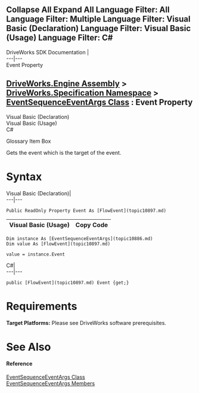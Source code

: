 Collapse All Expand All Language Filter: All  Language Filter: Multiple  Language Filter: Visual Basic (Declaration) Language Filter: Visual Basic (Usage) Language Filter: C#  
---  
DriveWorks SDK Documentation  |   
---|---  
Event Property   
  
[DriveWorks.Engine Assembly](topic2156.md) > [DriveWorks.Specification Namespace](topic10764.md) > [EventSequenceEventArgs Class](topic10886.md) : Event Property  
---  
  
Visual Basic (Declaration)    
Visual Basic (Usage)    
C# 

Glossary Item Box

Gets the event which is the target of the event. 

# Syntax

Visual Basic (Declaration)|   
---|---  
      
    
    Public ReadOnly Property Event As [FlowEvent](topic10897.md)  
  
Visual Basic (Usage)| Copy Code  
---|---  
      
    
    Dim instance As [EventSequenceEventArgs](topic10886.md)
    Dim value As [FlowEvent](topic10897.md)
     
    value = instance.Event  
  
C#|   
---|---  
      
    
    public [FlowEvent](topic10897.md) Event {get;}  
  
# Requirements

**Target Platforms:** Please see DriveWorks software prerequisites.

# See Also

#### Reference

[EventSequenceEventArgs Class](topic10886.md)   
[EventSequenceEventArgs Members](topic10887.md)


